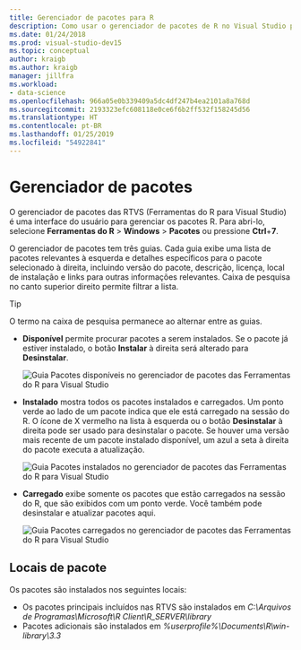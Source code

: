 ```yaml
---
title: Gerenciador de pacotes para R
description: Como usar o gerenciador de pacotes de R no Visual Studio para instalar e gerenciar pacotes R.
ms.date: 01/24/2018
ms.prod: visual-studio-dev15
ms.topic: conceptual
author: kraigb
ms.author: kraigb
manager: jillfra
ms.workload:
- data-science
ms.openlocfilehash: 966a05e0b339409a5dc4df247b4ea2101a8a768d
ms.sourcegitcommit: 2193323efc608118e0ce6f6b2ff532f158245d56
ms.translationtype: HT
ms.contentlocale: pt-BR
ms.lasthandoff: 01/25/2019
ms.locfileid: "54922841"
---
```

# <a name="package-manager"></a>Gerenciador de pacotes

O gerenciador de pacotes das RTVS (Ferramentas do R para Visual Studio) é uma interface do usuário para gerenciar os pacotes R. Para abri-lo, selecione **Ferramentas do R** > **Windows** > **Pacotes** ou pressione **Ctrl**+**7**.

O gerenciador de pacotes tem três guias. Cada guia exibe uma lista de pacotes relevantes à esquerda e detalhes específicos para o pacote selecionado à direita, incluindo versão do pacote, descrição, licença, local de instalação e links para outras informações relevantes. Caixa de pesquisa no canto superior direito permite filtrar a lista.

> [!Tip]
> O termo na caixa de pesquisa permanece ao alternar entre as guias.

- **Disponível** permite procurar pacotes a serem instalados. Se o pacote já estiver instalado, o botão **Instalar** à direita será alterado para **Desinstalar**.

    ![Guia Pacotes disponíveis no gerenciador de pacotes das Ferramentas do R para Visual Studio](media/package-manager-available.png)

- **Instalado** mostra todos os pacotes instalados e carregados. Um ponto verde ao lado de um pacote indica que ele está carregado na sessão do R. O ícone de X vermelho na lista à esquerda ou o botão **Desinstalar** à direita pode ser usado para desinstalar o pacote. Se houver uma versão mais recente de um pacote instalado disponível, um azul a seta à direita do pacote executa a atualização.

    ![Guia Pacotes instalados no gerenciador de pacotes das Ferramentas do R para Visual Studio](media/package-manager-installed.png)

- **Carregado** exibe somente os pacotes que estão carregados na sessão do R, que são exibidos com um ponto verde. Você também pode desinstalar e atualizar pacotes aqui.

    ![Guia Pacotes carregados no gerenciador de pacotes das Ferramentas do R para Visual Studio](media/package-manager-loaded.png)

## <a name="package-locations"></a>Locais de pacote

Os pacotes são instalados nos seguintes locais:

- Os pacotes principais incluídos nas RTVS são instalados em *C:\Arquivos de Programas\Microsoft\R Client\R_SERVER\library*
- Pacotes adicionais são instalados em *%userprofile%\Documents\R\win-library\3.3*

